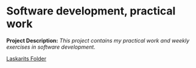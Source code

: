 # Software development, practical work

**Project Description:** *This project contains my practical work and weekly exercises in software development.*

[Laskarits Folder](laskarits/)
